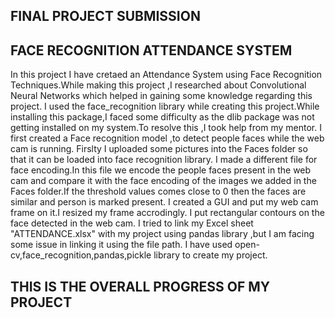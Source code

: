 ## FINAL PROJECT SUBMISSION ##
## FACE RECOGNITION ATTENDANCE SYSTEM ##

In this project I have cretaed an Attendance System using Face Recognition Techniques.While making this project ,I researched about Convolutional Neural Networks which helped in gaining some knowledge regarding this project.
I used the face_recognition library while creating this project.While installing this package,I faced some difficulty as the dlib package was not getting installed on my system.To resolve this ,I took help from my mentor.
I first created a Face recognition model ,to detect people faces while the web cam is running.
Firslty I uploaded some pictures into the Faces folder so that it can be loaded into face recognition library.
I made a different file for face encoding.In this file we encode the people faces present in the web cam and compare it with the face encoding of the images we added in the Faces folder.If the threshold values comes close to 0 then the faces are similar and person is marked present.
I created a GUI and put my web cam frame on it.I resized my frame accrodingly.
I put rectangular contours on the face detected in the web cam.
I tried to link my Excel sheet "ATTENDANCE.xlsx" with my project using pandas library ,but I am facing some issue in linking it using the file path.
I have used open-cv,face_recognition,pandas,pickle library to create my project.

## THIS IS THE OVERALL PROGRESS OF MY PROJECT ##
